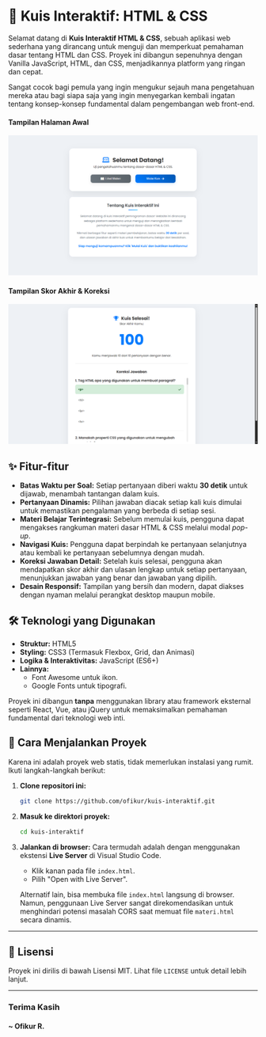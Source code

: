 # 🧠 Kuis Interaktif: HTML & CSS

Selamat datang di **Kuis Interaktif HTML & CSS**, sebuah aplikasi web sederhana yang dirancang untuk menguji dan memperkuat pemahaman dasar tentang HTML dan CSS. Proyek ini dibangun sepenuhnya dengan Vanilla JavaScript, HTML, dan CSS, menjadikannya platform yang ringan dan cepat.

Sangat cocok bagi pemula yang ingin mengukur sejauh mana pengetahuan mereka atau bagi siapa saja yang ingin menyegarkan kembali ingatan tentang konsep-konsep fundamental dalam pengembangan web front-end.

#### Tampilan Halaman Awal
![Tampilan Halaman Awal & Materi](screenshot/halaman-depan.png)
#### Tampilan Skor Akhir & Koreksi
![Tampilan Skor Akhir & Koreksi](screenshot/halaman-skor.png)


## ✨ Fitur-fitur

-   **Batas Waktu per Soal:** Setiap pertanyaan diberi waktu **30 detik** untuk dijawab, menambah tantangan dalam kuis.
-   **Pertanyaan Dinamis:** Pilihan jawaban diacak setiap kali kuis dimulai untuk memastikan pengalaman yang berbeda di setiap sesi.
-   **Materi Belajar Terintegrasi:** Sebelum memulai kuis, pengguna dapat mengakses rangkuman materi dasar HTML & CSS melalui modal *pop-up*.
-   **Navigasi Kuis:** Pengguna dapat berpindah ke pertanyaan selanjutnya atau kembali ke pertanyaan sebelumnya dengan mudah.
-   **Koreksi Jawaban Detail:** Setelah kuis selesai, pengguna akan mendapatkan skor akhir dan ulasan lengkap untuk setiap pertanyaan, menunjukkan jawaban yang benar dan jawaban yang dipilih.
-   **Desain Responsif:** Tampilan yang bersih dan modern, dapat diakses dengan nyaman melalui perangkat desktop maupun mobile.

## 🛠️ Teknologi yang Digunakan

-   **Struktur:** HTML5
-   **Styling:** CSS3 (Termasuk Flexbox, Grid, dan Animasi)
-   **Logika & Interaktivitas:** JavaScript (ES6+)
-   **Lainnya:**
    -   Font Awesome untuk ikon.
    -   Google Fonts untuk tipografi.

Proyek ini dibangun **tanpa** menggunakan library atau framework eksternal seperti React, Vue, atau jQuery untuk memaksimalkan pemahaman fundamental dari teknologi web inti.

## 🚀 Cara Menjalankan Proyek

Karena ini adalah proyek web statis, tidak memerlukan instalasi yang rumit. Ikuti langkah-langkah berikut:

1.  **Clone repositori ini:**
    ```sh
    git clone https://github.com/ofikur/kuis-interaktif.git
    ```

2.  **Masuk ke direktori proyek:**
    ```sh
    cd kuis-interaktif
    ```

3.  **Jalankan di browser:**
    Cara termudah adalah dengan menggunakan ekstensi **Live Server** di Visual Studio Code.
    -   Klik kanan pada file `index.html`.
    -   Pilih "Open with Live Server".

    Alternatif lain, bisa membuka file `index.html` langsung di browser. Namun, penggunaan Live Server sangat direkomendasikan untuk menghindari potensi masalah CORS saat memuat file `materi.html` secara dinamis.

---

## 📜 Lisensi

Proyek ini dirilis di bawah Lisensi MIT. Lihat file `LICENSE` untuk detail lebih lanjut.

---

### Terima Kasih 
#### ~ Ofikur R.